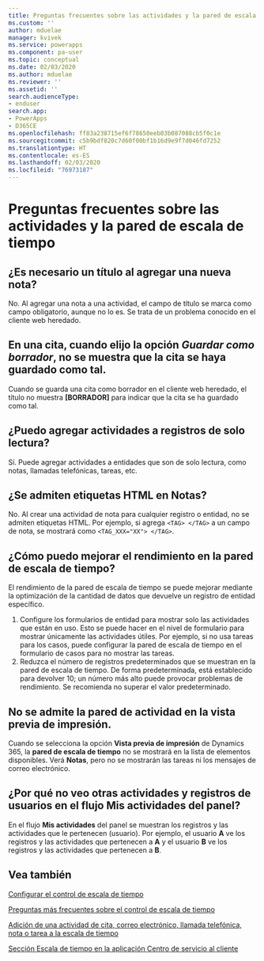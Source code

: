 ```yaml
---
title: Preguntas frecuentes sobre las actividades y la pared de escala de tiempo | Microsoft Docs
ms.custom: ''
author: mduelae
manager: kvivek
ms.service: powerapps
ms.component: pa-user
ms.topic: conceptual
ms.date: 02/03/2020
ms.author: mduelae
ms.reviewer: ''
ms.assetid: ''
search.audienceType:
- enduser
search.app:
- PowerApps
- D365CE
ms.openlocfilehash: ff83a238715ef6f78650eeb03b087088cb5f0c1e
ms.sourcegitcommit: c5b9bdf820c7d60f00bf1b16d9e9f7d046fd7252
ms.translationtype: HT
ms.contentlocale: es-ES
ms.lasthandoff: 02/03/2020
ms.locfileid: "76973187"
---
```

# <a name="frequently-asked-questions-about-activities-and-the-timeline-wall"></a>Preguntas frecuentes sobre las actividades y la pared de escala de tiempo  

## <a name="is-a-title-required-when-adding-a-new-note"></a>¿Es necesario un título al agregar una nueva nota?

No. Al agregar una nota a una actividad, el campo de título se marca como campo obligatorio, aunque no lo es. Se trata de un problema conocido en el cliente web heredado.

## <a name="for-an-appointment-when-i-choose-the-option-to-save-as-draft-it-doesnt-show-that-the-appointment-has-been-saved-as-a-draft"></a>En una cita, cuando elijo la opción *Guardar como borrador*, no se muestra que la cita se haya guardado como tal.

Cuando se guarda una cita como borrador en el cliente web heredado, el título no muestra **[BORRADOR]** para indicar que la cita se ha guardado como tal.

## <a name="can-i-add-activities-to-read-only-records"></a>¿Puedo agregar actividades a registros de solo lectura?

Sí. Puede agregar actividades a entidades que son de solo lectura, como notas, llamadas telefónicas, tareas, etc. 

## <a name="are-html-tags-supported-in-notes"></a>¿Se admiten etiquetas HTML en **Notas**?

No. Al crear una actividad de nota para cualquier registro o entidad, no se admiten etiquetas HTML. Por ejemplo, si agrega `<TAG> </TAG>` a un campo de nota, se mostrará como `<TAG_XXX="XX"> </TAG>`.

## <a name="how-can-i-improve-performance-on-timeline-wall"></a>¿Cómo puedo mejorar el rendimiento en la pared de escala de tiempo?

El rendimiento de la pared de escala de tiempo se puede mejorar mediante la optimización de la cantidad de datos que devuelve un registro de entidad específico. 

1.  Configure los formularios de entidad para mostrar solo las actividades que están en uso.  Esto se puede hacer en el nivel de formulario para mostrar únicamente las actividades útiles.  Por ejemplo, si no usa tareas para los casos, puede configurar la pared de escala de tiempo en el formulario de casos para no mostrar las tareas.
2.  Reduzca el número de registros predeterminados que se muestran en la pared de escala de tiempo.  De forma predeterminada, está establecido para devolver 10; un número más alto puede provocar problemas de rendimiento.  Se recomienda no superar el valor predeterminado. 

## <a name="activity-wall-is-not-supported-in-print-preview"></a>No se admite la pared de actividad en la vista previa de impresión.

Cuando se selecciona la opción **Vista previa de impresión** de Dynamics 365, la **pared de escala de tiempo** no se mostrará en la lista de elementos disponibles. Verá **Notas**, pero no se mostrarán las tareas ni los mensajes de correo electrónico.

## <a name="why-i-cant-see-other-users-activities-and-records-in-the-my-activities-stream-in-the-dashboard"></a>¿Por qué no veo otras actividades y registros de usuarios en el flujo Mis actividades del panel?

En el flujo **Mis actividades** del panel se muestran los registros y las actividades que le pertenecen (usuario). Por ejemplo, el usuario **A** ve los registros y las actividades que pertenecen a **A** y el usuario **B** ve los registros y las actividades que pertenecen a **B**.

## <a name="see-also"></a>Vea también

[Configurar el control de escala de tiempo](../maker/model-driven-apps/set-up-timeline-control.md)

[Preguntas más frecuentes sobre el control de escala de tiempo](../maker/model-driven-apps/faqs-timeline-control.md)

[Adición de una actividad de cita, correo electrónico, llamada telefónica, nota o tarea a la escala de tiempo](add-activities.md)

[Sección Escala de tiempo en la aplicación Centro de servicio al cliente](https://docs.microsoft.com/dynamics365/customer-service/customer-service-hub-user-guide-basics#timeline)